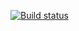 [![Build status](https://ci.appveyor.com/api/projects/status/g8ux5pudjb5448cr?svg=true)](https://ci.appveyor.com/project/777Pin777/selenid3)